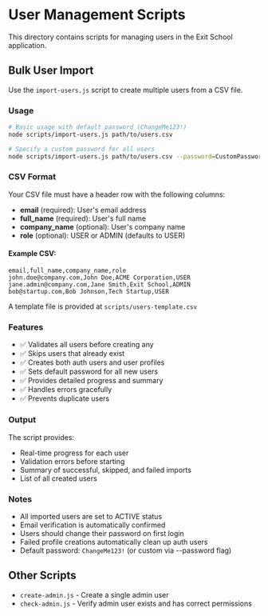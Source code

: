 # User Management Scripts

This directory contains scripts for managing users in the Exit School application.

## Bulk User Import

Use the `import-users.js` script to create multiple users from a CSV file.

### Usage

```bash
# Basic usage with default password (ChangeMe123!)
node scripts/import-users.js path/to/users.csv

# Specify a custom password for all users
node scripts/import-users.js path/to/users.csv --password=CustomPassword123
```

### CSV Format

Your CSV file must have a header row with the following columns:

- **email** (required): User's email address
- **full_name** (required): User's full name
- **company_name** (optional): User's company name
- **role** (optional): USER or ADMIN (defaults to USER)

#### Example CSV:

```csv
email,full_name,company_name,role
john.doe@company.com,John Doe,ACME Corporation,USER
jane.admin@company.com,Jane Smith,Exit School,ADMIN
bob@startup.com,Bob Johnson,Tech Startup,USER
```

A template file is provided at `scripts/users-template.csv`

### Features

- ✅ Validates all users before creating any
- ✅ Skips users that already exist
- ✅ Creates both auth users and user profiles
- ✅ Sets default password for all new users
- ✅ Provides detailed progress and summary
- ✅ Handles errors gracefully
- ✅ Prevents duplicate users

### Output

The script provides:
- Real-time progress for each user
- Validation errors before starting
- Summary of successful, skipped, and failed imports
- List of all created users

### Notes

- All imported users are set to ACTIVE status
- Email verification is automatically confirmed
- Users should change their password on first login
- Failed profile creations automatically clean up auth users
- Default password: `ChangeMe123!` (or custom via --password flag)

## Other Scripts

- `create-admin.js` - Create a single admin user
- `check-admin.js` - Verify admin user exists and has correct permissions
